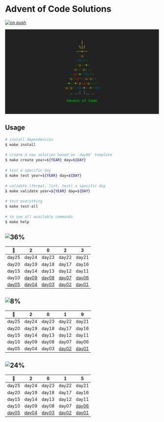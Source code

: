 # Advent of Code Solutions

[![on push](https://github.com/matheusaraujo/advent-of-code/actions/workflows/on-push.yaml/badge.svg)](https://github.com/matheusaraujo/advent-of-code/actions/workflows/on-push.yaml)

![AOC](docs/logo.png)

## Usage

```bash
# install dependencies
$ make install

# create a new solution based on `day00` template
$ make create year=${YEAR} day=${DAY}

# test a specific day
$ make test year=${YEAR} day=${DAY}

# validate (format, lint, test) a specific day
$ make validate year=${YEAR} day=${DAY}

# test everything
$ make test-all

# to see all available commands
$ make help
```

## ![36%](https://progress-bar.dev/36?title=2023)

|   :christmas_tree:   |           2           |           0           |           2           |           3           |
| :------------------: | :-------------------: | :-------------------: | :-------------------: | :-------------------: |
|        day25         |         day24         |         day23         |         day22         |         day21         |
|        day20         |         day19         |         day18         |         day17         |         day16         |
|        day15         |         day14         |         day13         |         day12         |         day11         |
|        day10         | [day09](/2023/day09/) | [day08](/2023/day08)  | [day07](/2023/day07/) | [day06](/2023/day06/) |
| [day05](/2023day05/) | [day04](/2023/day04/) | [day03](/2023/day03/) | [day02](/2023/day02/) | [day01](/2023/day01/) |

## ![8%](https://progress-bar.dev/8?title=2019)

| :christmas_tree: |   2   |   0   |          1           |           9           |
| :--------------: | :---: | :---: | :------------------: | :-------------------: |
|      day25       | day24 | day23 |        day22         |         day21         |
|      day20       | day19 | day18 |        day17         |         day16         |
|      day15       | day14 | day13 |        day12         |         day11         |
|      day10       | day09 | day08 |        day07         |         day06         |
|      day05       | day04 | day03 | [day02](/2018/day02) | [day01](/2019/day01/) |

## ![24%](https://progress-bar.dev/24?title=2015)

|   :christmas_tree:    |           2           |           0           |           1           |           5           |
| :-------------------: | :-------------------: | :-------------------: | :-------------------: | :-------------------: |
|         day25         |         day24         |         day23         |         day22         |         day21         |
|         day20         |         day19         |         day18         |         day17         |         day16         |
|         day15         |         day14         |         day13         |         day12         |         day11         |
|         day10         |         day09         |         day08         |         day07         | [day06](/2015/day06/) |
| [day05](/2015/day05/) | [day04](/2015/day04/) | [day03](/2015/day03/) | [day02](/2015/day02/) | [day01](/2015/day01/) |
